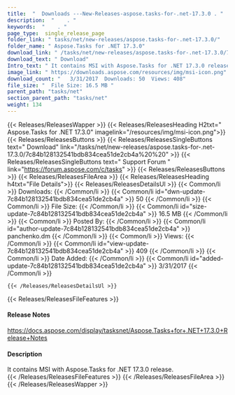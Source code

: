 ```yaml
---
title:  "  Downloads ---New-Releases-aspose.tasks-for-.net-17.3.0 . " 
description:  "    . " 
keywords:  "    . " 
page_type:  single_release_page
folder_link: " tasks/net/new-releases/aspose.tasks-for-.net-17.3.0/"
folder_name: " Aspose.Tasks for .NET 17.3.0"
download_link: " /tasks/net/new-releases/aspose.tasks-for-.net-17.3.0/7c84b128132541bdb834cea51de2cb4a"
download_text: " Download"
Intro_text: " It contains MSI with Aspose.Tasks for .NET 17.3.0 release."
image_link: " https://downloads.aspose.com/resources/img/msi-icon.png"
download_count: "   3/31/2017  Downloads: 50  Views: 408"
file_size: "  File Size: 16.5 MB "
parent_path: "tasks/net"
section_parent_path: "tasks/net"
weight: 134 
---
```


{{< Releases/ReleasesWapper >}}
  {{< Releases/ReleasesHeading H2txt=" Aspose.Tasks for .NET 17.3.0" imagelink="/resources/img/msi-icon.png">}}
  {{< Releases/ReleasesButtons >}}
    {{< Releases/ReleasesSingleButtons text=" Download" link="/tasks/net/new-releases/aspose.tasks-for-.net-17.3.0/7c84b128132541bdb834cea51de2cb4a%20%20" >}}
    {{< Releases/ReleasesSingleButtons text=" Support Forum " link="https://forum.aspose.com/c/tasks" >}}
  {{< Releases/ReleasesButtons >}}
  {{< Releases/ReleasesFileArea >}}
    {{< Releases/ReleasesHeading h4txt="File Details">}}
    {{< Releases/ReleasesDetailsUl >}}
            {{< Common/li  >}} Downloads: {{< /Common/li >}} 
      {{< Common/li id="dwn-update-7c84b128132541bdb834cea51de2cb4a" >}} 50 {{< /Common/li >}} 
      {{< Common/li  >}} File Size: {{< /Common/li >}} 
      {{< Common/li id="size-update-7c84b128132541bdb834cea51de2cb4a" >}} 16.5 MB {{< /Common/li >}} 
      {{< Common/li  >}} Posted By: {{< /Common/li >}} 
      {{< Common/li id="author-update-7c84b128132541bdb834cea51de2cb4a" >}} panchenko.dm {{< /Common/li >}} 
      {{< Common/li  >}} Views: {{< /Common/li >}} 
      {{< Common/li id="view-update-7c84b128132541bdb834cea51de2cb4a" >}} 409 {{< /Common/li >}} 
      {{< Common/li  >}} Date Added: {{< /Common/li >}} 
      {{< Common/li id="added-update-7c84b128132541bdb834cea51de2cb4a" >}} 3/31/2017 {{< /Common/li >}} 

    {{< /Releases/ReleasesDetailsUl >}}

  {{< Releases/ReleasesFileFeatures >}}
      <h4>Release Notes</h4><div><a href="https://docs.aspose.com/display/tasksnet/Aspose.Tasks+for+.NET+17.3.0+Release+Notes">https://docs.aspose.com/display/tasksnet/Aspose.Tasks+for+.NET+17.3.0+Release+Notes</a></div><h4>Description</h4><div class="HTMLDescription">It contains MSI with Aspose.Tasks for .NET 17.3.0 release.</div>
  {{< /Releases/ReleasesFileFeatures >}}
 {{< /Releases/ReleasesFileArea >}}
{{< /Releases/ReleasesWapper >}}


